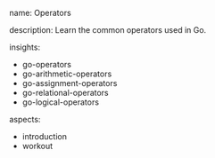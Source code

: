 name: Operators

description: Learn the common operators used in Go.

insights:
  - go-operators
  - go-arithmetic-operators
  - go-assignment-operators
  - go-relational-operators
  - go-logical-operators

aspects:
  - introduction
  - workout
